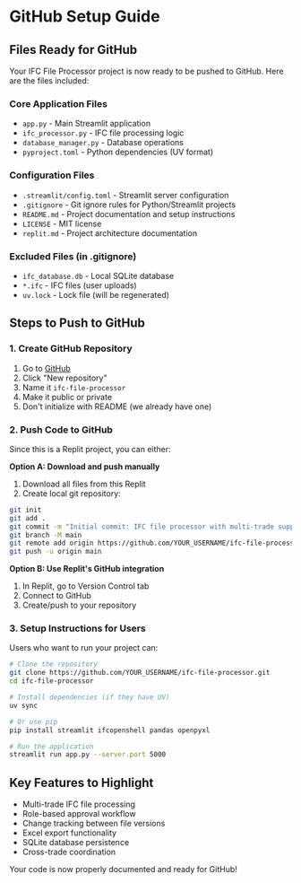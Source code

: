 # GitHub Setup Guide

## Files Ready for GitHub

Your IFC File Processor project is now ready to be pushed to GitHub. Here are the files included:

### Core Application Files
- `app.py` - Main Streamlit application
- `ifc_processor.py` - IFC file processing logic  
- `database_manager.py` - Database operations
- `pyproject.toml` - Python dependencies (UV format)

### Configuration Files
- `.streamlit/config.toml` - Streamlit server configuration
- `.gitignore` - Git ignore rules for Python/Streamlit projects
- `README.md` - Project documentation and setup instructions
- `LICENSE` - MIT license
- `replit.md` - Project architecture documentation

### Excluded Files (in .gitignore)
- `ifc_database.db` - Local SQLite database 
- `*.ifc` - IFC files (user uploads)
- `uv.lock` - Lock file (will be regenerated)

## Steps to Push to GitHub

### 1. Create GitHub Repository
1. Go to [GitHub](https://github.com)
2. Click "New repository" 
3. Name it `ifc-file-processor`
4. Make it public or private
5. Don't initialize with README (we already have one)

### 2. Push Code to GitHub

Since this is a Replit project, you can either:

**Option A: Download and push manually**
1. Download all files from this Replit
2. Create local git repository:
```bash
git init
git add .
git commit -m "Initial commit: IFC file processor with multi-trade support"
git branch -M main
git remote add origin https://github.com/YOUR_USERNAME/ifc-file-processor.git
git push -u origin main
```

**Option B: Use Replit's GitHub integration**
1. In Replit, go to Version Control tab
2. Connect to GitHub
3. Create/push to your repository

### 3. Setup Instructions for Users

Users who want to run your project can:

```bash
# Clone the repository
git clone https://github.com/YOUR_USERNAME/ifc-file-processor.git
cd ifc-file-processor

# Install dependencies (if they have UV)
uv sync

# Or use pip
pip install streamlit ifcopenshell pandas openpyxl

# Run the application
streamlit run app.py --server.port 5000
```

## Key Features to Highlight

- Multi-trade IFC file processing
- Role-based approval workflow
- Change tracking between file versions
- Excel export functionality  
- SQLite database persistence
- Cross-trade coordination

Your code is now properly documented and ready for GitHub!